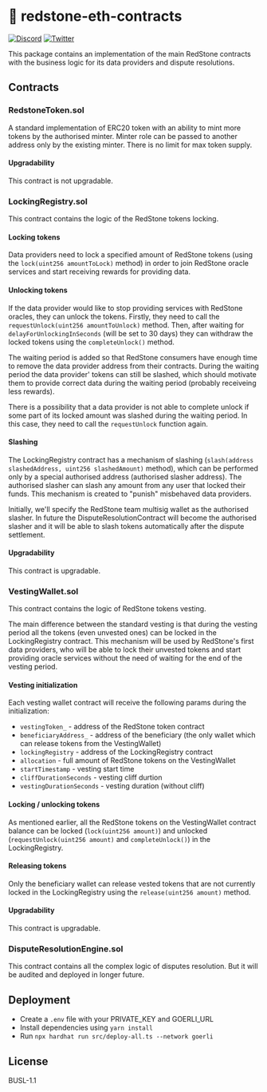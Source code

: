 # 🔗 redstone-eth-contracts

[![Discord](https://img.shields.io/discord/786251205008949258?logo=discord)](https://discord.gg/2CT6hN6C)
[![Twitter](https://img.shields.io/twitter/follow/redstone_defi?style=flat&logo=twitter)](https://twitter.com/intent/follow?screen_name=limestone_defi)

This package contains an implementation of the main RedStone contracts with the business logic for its data providers and dispute resolutions.

## Contracts

### RedstoneToken.sol

A standard implementation of ERC20 token with an ability to mint more tokens by the authorised minter. Minter role can be passed to another address only by the existing minter. There is no limit for max token supply.

#### Upgradability

This contract is not upgradable.

### LockingRegistry.sol

This contract contains the logic of the RedStone tokens locking.

#### Locking tokens

Data providers need to lock a specified amount of RedStone tokens (using the `lock(uint256 amountToLock)` method) in order to join RedStone oracle services and start receiving rewards for providing data.

#### Unlocking tokens

If the data provider would like to stop providing services with RedStone oracles, they can unlock the tokens. Firstly, they need to call the `requestUnlock(uint256 amountToUnlock)` method. Then, after waiting for `delayForUnlockingInSeconds` (will be set to 30 days) they can withdraw the locked tokens using the `completeUnlock()` method.

The waiting period is added so that RedStone consumers have enough time to remove the data provider address from their contracts. During the waiting period the data provider' tokens can still be slashed, which should motivate them to provide correct data during the waiting period (probably receiveing less rewards).

There is a possibility that a data provider is not able to complete unlock if some part of its locked amount was slashed during the waiting period. In this case, they need to call the `requestUnlock` function again.

#### Slashing

The LockingRegistry contract has a mechanism of slashing (`slash(address slashedAddress, uint256 slashedAmount)` method), which can be performed only by a special authorised address (authorised slasher address). The authorised slasher can slash any amount from any user that locked their funds. This mechanism is created to "punish" misbehaved data providers.

Initially, we'll specify the RedStone team multisig wallet as the authorised slasher. In future the DisputeResolutionContract will become the authorised slasher and it will be able to slash tokens automatically after the dispute settlement.

#### Upgradability

This contract is upgradable.

### VestingWallet.sol

This contract contains the logic of RedStone tokens vesting.

The main difference between the standard vesting is that during the vesting period all the tokens (even unvested ones) can be locked in the LockingRegistry contract. This mechanism will be used by RedStone's first data providers, who will be able to lock their unvested tokens and start providing oracle services without the need of waiting for the end of the vesting period.

#### Vesting initialization

Each vesting wallet contract will receive the following params during the initialization:

- `vestingToken_` - address of the RedStone token contract
- `beneficiaryAddress_` - address of the beneficiary (the only wallet which can release tokens from the VestingWallet)
- `lockingRegistry` - address of the LockingRegistry contract
- `allocation` - full amount of RedStone tokens on the VestingWallet
- `startTimestamp` - vesting start time
- `cliffDurationSeconds` - vesting cliff durtion
- `vestingDurationSeconds` - vesting duration (without cliff)

#### Locking / unlocking tokens

As mentioned earlier, all the RedStone tokens on the VestingWallet contract balance can be locked (`lock(uint256 amount)`) and unlocked (`requestUnlock(uint256 amount)` and `completeUnlock()`) in the LockingRegistry.

#### Releasing tokens

Only the beneficiary wallet can release vested tokens that are not currently locked in the LockingRegistry using the `release(uint256 amount)` method.

#### Upgradability

This contract is upgradable.

### DisputeResolutionEngine.sol

This contract contains all the complex logic of disputes resolution. But it will be audited and deployed in longer future.

## Deployment

- Create a `.env` file with your PRIVATE_KEY and GOERLI_URL
- Install dependencies using `yarn install`
- Run `npx hardhat run src/deploy-all.ts --network goerli`

## License

BUSL-1.1
